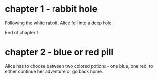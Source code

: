 # chapter 1 - rabbit hole

Following the white rabbit, Alice fell into a deep hole.

End of chapter 1.

# chapter 2 - blue or red pill

Alice has to choose between two colored potions - one blue, one red, to either continue her adventure or go back home.
